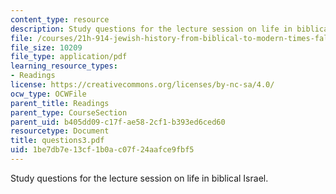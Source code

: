 ```yaml
---
content_type: resource
description: Study questions for the lecture session on life in biblical Israel.
file: /courses/21h-914-jewish-history-from-biblical-to-modern-times-fall-2007/1be7db7e13cf1b0ac07f24aafce9fbf5_questions3.pdf
file_size: 10209
file_type: application/pdf
learning_resource_types:
- Readings
license: https://creativecommons.org/licenses/by-nc-sa/4.0/
ocw_type: OCWFile
parent_title: Readings
parent_type: CourseSection
parent_uid: b405dd09-c17f-ae58-2cf1-b393ed6ced60
resourcetype: Document
title: questions3.pdf
uid: 1be7db7e-13cf-1b0a-c07f-24aafce9fbf5
---
```

Study questions for the lecture session on life in biblical Israel.